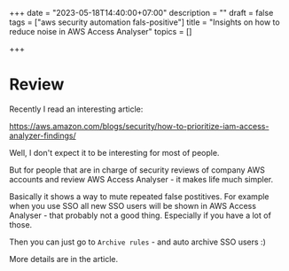 +++
date = "2023-05-18T14:40:00+07:00"
description = ""
draft = false
tags = ["aws security automation fals-positive"]
title = "Insights on how to reduce noise in AWS Access Analyser"
topics = []

+++

# Review

Recently I read an interesting article:

https://aws.amazon.com/blogs/security/how-to-prioritize-iam-access-analyzer-findings/

Well, I don't expect it to be interesting for most of people.

But for people that are in charge of security reviews of company AWS accounts and review AWS Access Analyser - it makes life much simpler.

Basically it shows a way to mute repeated false postitives. For example when you use SSO all new SSO users will be shown in AWS Access Analyser - that probably not a good thing. Especially if you have a lot of those.

Then you can just go to `Archive rules` - and auto archive SSO users :)

More details are in the article.

<!--more-->

